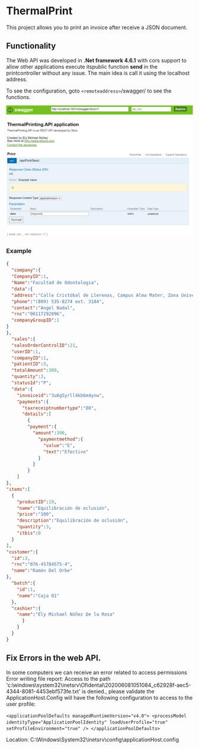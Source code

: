 ﻿# ThermalPrint
This project allows you to print an invoice after receive a JSON document.
## Functionality
The Web API was developed in **.Net framework 4.6.1** with cors support to allow other applications execute itspublic function **send** in the printcontroller without any issue. The main idea is call it using the localhost address.

To see the configuration, goto `<remoteaddress>`/swagger/ to see the functions.

![Swagger](./thermalprinting.Tests/Images/swagger.png)

### Example
```json
{
  "company":{
  "CompanyID":1,
  "Name":"Facultad de Odontologia",
  "data":{
  "address":"Calle Cristóbal de Llerenas, Campus Alma Mater, Zona Universitaria.",
  "phone":"(809) 535-8274 ext. 3184",
  "contact":"Angel Nadal",
  "rnc":"00117292896",
  "companyGroupID":1
}
},
  "sales":{
  "salesOrderControlID":21,
  "userID":1,
  "companyID":1,
  "patientID":3,
  "totalAmount":300,
  "quantity":3,
  "statusId":"P",
  "data":{
    "invoiceid":"3u8g5yrll4kb6m4ynw",
    "payments":{
      "taxreceiptnumbertype":"00",
      "details":[
        {
        "payment":{
          "amount":300,
            "paymentmethod":{
              "value":"E",
              "text":"Efectivo"
            }
          }
        }
    ]
},
"items":[
  {
    "productID":19,
    "name":"Equilibración de oclusión",
    "price":"100",
    "description":"Equilibración de oclusión",
    "quantity":3,
    "itbis":0
  }
],
"customer":{
  "id":3,
  "rnc":"076-45784575-4",
  "name":"Ramón Del Orbe"
},
  "batch":{
    "id":1,
    "name":"Caja 01"
  },
  "cashier":{
    "name":"Ely Michael Núñez De la Rosa"
      }
    }
  }
}
```
## Fix Errors in the web API.
In some computers we can receive an error related to access permissions Error writing file report: Access to the path 'c:\windows\system32\inetsrv\Ofidental\202006081051084_c62928f-aec5-4344-8081-4453ebf573fe.txt' is denied., please validate the ApplicationHost.Config will have the following configuration to access to the user profile:

`<applicationPoolDefaults managedRuntimeVersion="v4.0">
  <processModel identityType="ApplicationPoolIdentity" loadUserProfile="true" setProfileEnvironment="true" />
</applicationPoolDefaults>`

Location: C:\Windows\System32\inetsrv\config\applicationHost.config
